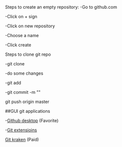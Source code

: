 Steps to create an empty repository:
-Go to github.com

-Click on + sign

-Click on new repository

-Choose a name

-Click create


Steps to clone git repo

-git clone <url>

-do some changes

-git add <file name>

-git commit -m "<message>"

git push origin master

##GUI git applications

-[Github desktop](https://desktop.github.com/) (Favorite)

-[Git extensioins](https://sourceforge.net/projects/gitextensions/)

[Git kraken](https://www.gitkraken.com/) (Paid)